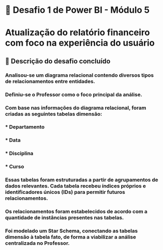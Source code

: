 # 🎯 Desafio 1 de Power BI - Módulo 5

# Atualização do relatório financeiro com foco na experiência do usuário

## 🚀 Descrição do desafio concluído

###   Analisou-se um diagrama relacional contendo diversos tipos de relacionamentos entre entidades.

###   Definiu-se o Professor como o foco principal da análise.

###   Com base nas informações do diagrama relacional, foram criadas as seguintes tabelas dimensão:

###    * Departamento
###    * Data
###    * Disciplina
###    * Curso
###   Essas tabelas foram estruturadas a partir de agrupamentos de dados relevantes. Cada tabela recebeu índices próprios e identificadores únicos (IDs) para permitir futuros relacionamentos.

###   Os relacionamentos foram estabelecidos de acordo com a quantidade de instâncias presentes nas tabelas.

###   Foi modelado um Star Schema, conectando as tabelas dimensão à tabela fato, de forma a viabilizar a análise centralizada no Professor.
